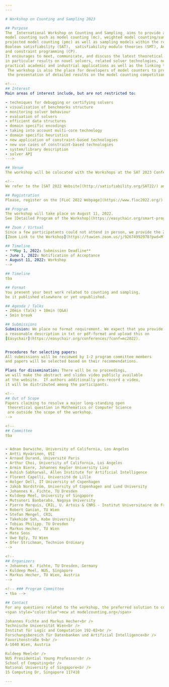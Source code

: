 ```yaml
---
---

# Workshop on Counting and Sampling 2023

## Purpose
The _International Workshop on Counting and Sampling_ aims to provide a venue for researchers working on
model counting such as model counting (mc), weighted model counting/sum of products (wmc), 
projected model counting (pmc) as well as sampling models within the realm but not restricting to 
Boolean satisfiability (SAT),  satisfiability modulo theories (SMT), Answer set programming (ASP), 
and constraint programming (CP). 
It encourages to meet, communicate, and discuss the latest theoretical and practical results, 
in particular results on novel solvers, related solver technologies, new theoretical advances, 
practical academic and industrial applications as well as the linking theory and practice. 
 The workshop is also the place for developers of model counters to present their solvers and 
 the presentation of detailed results on the model counting competition.

<!---
## Interest
Main areas of interest include, but are not restricted to:

- techniques for debugging or certifying solvers
- visualisation of benchmarks structure
- monitoring solver behaviour
- evaluation of solvers
- efficient data structures
- domain specific encodings
- taking into account multi-core technology
- domain specific heuristics
- new application of constraint-based technologies
- new use cases of constraint-based technologies
- system/library description
- solver API
--->

## Venue
The workshop will be colocated with the Workshops at the SAT 2023 Conference.

<!--
We refer to the [SAT 2022 Website](http://satisfiability.org/SAT22/) and [FLoC 2022 Website](https://www.floc2022.org/).

## Registration
Please, register on the [FLoC 2022 Webpage](https://www.floc2022.org/).

## Program
The workshop will take place on August 11, 2022.
See [Detailed Program of the Workshop](https://easychair.org/smart-program/FLoC2022/MC-index.html)

## Zoom / Virtual
Since a few participatants could not attend in person, we provide the Zoom link here.
[Zoom Link to the Workshop](https://tuwien.zoom.us/j/92674992978?pwd=MlpVbFZEa1NmaDUvZHA1TlZHMGxsZz09)

## Timeline
- **May 1, 2022: Submission Deadline**
- June 1, 2022: Notification of Acceptance
- August 11, 2022: Workshop
-->

## Timeline
tba

## Format
You present your best work related to counting and sampling,
be it published elsewhere or yet unpublished. 

## Agenda / Talks
- 20min (Talk) + 10min (Q&A)
- 5min break

## Submissions
Submission: We place no format requirement. We expect that you provide
a reasonable description in txt or pdf-format and upload this on 
[Easychair](https://easychair.org/conferences/?conf=mc2022).


Procedures for selecting papers: 
All submissions will be reviewed by 1-2 program committee members 
and papers will be selected based on their recommendations.

Plans for dissemination: There will be no proceedings, 
we will make the abstract and slides video publicly available 
at the website.  If authors additionally pre-record a video, 
it will be distributed among the participants.

<!--
## Out of Scope
Papers claiming to resolve a major long-standing open
 theoretical question in Mathematics or Computer Science 
 are outside the scope of the workshop.
-->

<!--
## Committee
tba


- Adnan Darwiche, University of California, Los Angeles
- Antti Hyvärinen, USI
- Arnaud Durand, Université Paris
- Arthur Choi, University of California, Los Angeles
- Armin Biere, Johannes Kepler University Linz
- Ashish Sabharwal, Allen Institute for Artificial Intelligence
- Florent Capelli, Université de Lille
- Holger Dell, IT University of Copenhagen
- Jakob Nordström, University of Copenhagen and Lund University
- Johannes K. Fichte, TU Dresden
- Kuldeep Meel, University of Singapore 
- Mutsunori Banbaraba, Nagoya University
- Pierre Marquis, CRIL, U. Artois & CNRS - Institut Universitaire de France
- Robert Ganian, TU Wien
- Stefan Mengel, CRIL
- Takehide Soh, Kobe University
- Tobias Philipp. TU Dresden
- Markus Hecher, TU Wien
- Mate Soos
- Uwe Egly, TU Wien
- Ofer Strichman, Technion Ordinary
-->

<!--
## Organizers
- Johannes K. Fichte, TU Dresden, Germany
- Kuldeep Meel, NUS, Singapore
- Markus Hecher, TU Wien, Austria
-->

<!-- ### Program Committee
- tba -->

## Contact 
For any questions related to the workshop, the preferred solution to contact the organizers is to send an email to 
<span style="color:blue">mcw at modelcounting.org</span>

Johannes Fichte and Markus Hecher<br />
Technische Universität Wien<br />
Institut für Logic and Computation 192-02<br />
Forschungsbereich für Datenbanken und Artificial Intelligence<br />
Favoritenstraße 9<br />
A-1040 Wien, Austria

Kuldeep Meel<br />
NUS Presidential Young Professor<br />
School of Computing<br />
National University of Singapore<br />
15 Computing Dr, Singapore 117418

---
```

